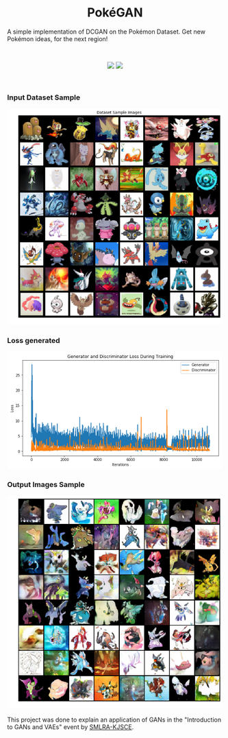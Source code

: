 <h1 align="center"> PokéGAN </h1>


A simple implementation of DCGAN on the Pokémon Dataset. Get new Pokémon ideas, for the next region!


<div align="center">

<br>

[![](https://img.shields.io/badge/Made_with-PyTorch-red?style=for-the-badge&logo=tinder)](https://www.pytorch.org "PyTorch")
[![](https://img.shields.io/badge/Dataset-Kaggle-red?style=for-the-badge&logo=kaggle)](https://www.kaggle.com  "Kaggle")

<br>

</div>

### Input Dataset Sample

<div align="center">

<img src="./media/input.png" width=500px/>

</div>

### Loss generated

<div align="center">

<img src="./media/loss.png" width=500px/>

</div>

### Output Images Sample

<div align="center">

<img src="./media/output.png" width=500px/>

</div>

This project was done to explain an application of GANs in the "Introduction to GANs and VAEs" event by [SMLRA-KJSCE](https://github.com/smlra-kjsce).
